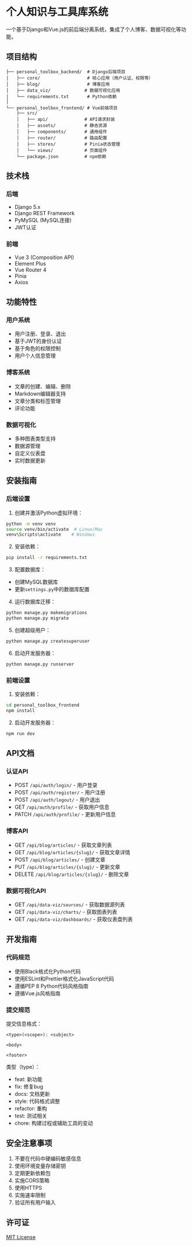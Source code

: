 # 个人知识与工具库系统

一个基于Django和Vue.js的前后端分离系统，集成了个人博客、数据可视化等功能。

## 项目结构

```
├── personal_toolbox_backend/  # Django后端项目
│   ├── core/                  # 核心应用（用户认证、权限等）
│   ├── blog/                  # 博客应用
│   ├── data_viz/             # 数据可视化应用
│   └── requirements.txt       # Python依赖
│
└── personal_toolbox_frontend/ # Vue前端项目
    ├── src/
    │   ├── api/              # API请求封装
    │   ├── assets/           # 静态资源
    │   ├── components/       # 通用组件
    │   ├── router/           # 路由配置
    │   ├── stores/           # Pinia状态管理
    │   └── views/            # 页面组件
    └── package.json          # npm依赖
```

## 技术栈

### 后端

- Django 5.x
- Django REST Framework
- PyMySQL (MySQL连接)
- JWT认证

### 前端

- Vue 3 (Composition API)
- Element Plus
- Vue Router 4
- Pinia
- Axios

## 功能特性

### 用户系统

- 用户注册、登录、退出
- 基于JWT的身份认证
- 基于角色的权限控制
- 用户个人信息管理

### 博客系统

- 文章的创建、编辑、删除
- Markdown编辑器支持
- 文章分类和标签管理
- 评论功能

### 数据可视化

- 多种图表类型支持
- 数据源管理
- 自定义仪表盘
- 实时数据更新

## 安装指南

### 后端设置

1. 创建并激活Python虚拟环境：

```bash
python -m venv venv
source venv/bin/activate  # Linux/Mac
venv\Scripts\activate    # Windows
```

2. 安装依赖：

```bash
pip install -r requirements.txt
```

3. 配置数据库：

- 创建MySQL数据库
- 更新`settings.py`中的数据库配置

4. 运行数据库迁移：

```bash
python manage.py makemigrations
python manage.py migrate
```

5. 创建超级用户：

```bash
python manage.py createsuperuser
```

6. 启动开发服务器：

```bash
python manage.py runserver
```

### 前端设置

1. 安装依赖：

```bash
cd personal_toolbox_frontend
npm install
```

2. 启动开发服务器：

```bash
npm run dev
```

## API文档

### 认证API

- POST `/api/auth/login/` - 用户登录
- POST `/api/auth/register/` - 用户注册
- POST `/api/auth/logout/` - 用户退出
- GET `/api/auth/profile/` - 获取用户信息
- PATCH `/api/auth/profile/` - 更新用户信息

### 博客API

- GET `/api/blog/articles/` - 获取文章列表
- GET `/api/blog/articles/{slug}/` - 获取文章详情
- POST `/api/blog/articles/` - 创建文章
- PUT `/api/blog/articles/{slug}/` - 更新文章
- DELETE `/api/blog/articles/{slug}/` - 删除文章

### 数据可视化API

- GET `/api/data-viz/sources/` - 获取数据源列表
- GET `/api/data-viz/charts/` - 获取图表列表
- GET `/api/data-viz/dashboards/` - 获取仪表盘列表

## 开发指南

### 代码规范

- 使用Black格式化Python代码
- 使用ESLint和Prettier格式化JavaScript代码
- 遵循PEP 8 Python代码风格指南
- 遵循Vue.js风格指南

### 提交规范

提交信息格式：

```
<type>(<scope>): <subject>

<body>

<footer>
```

类型（type）：
- feat: 新功能
- fix: 修复bug
- docs: 文档更新
- style: 代码格式调整
- refactor: 重构
- test: 测试相关
- chore: 构建过程或辅助工具的变动

## 安全注意事项

1. 不要在代码中硬编码敏感信息
2. 使用环境变量存储密钥
3. 定期更新依赖包
4. 实施CORS策略
5. 使用HTTPS
6. 实施速率限制
7. 验证所有用户输入

## 许可证

[MIT License](LICENSE)